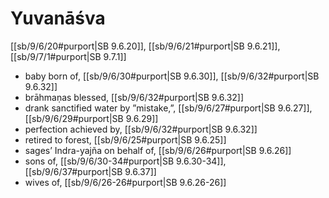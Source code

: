 # Yuvanāśva

[[sb/9/6/20#purport|SB 9.6.20]], [[sb/9/6/21#purport|SB 9.6.21]], [[sb/9/7/1#purport|SB 9.7.1]]

* baby born of, [[sb/9/6/30#purport|SB 9.6.30]], [[sb/9/6/32#purport|SB 9.6.32]]
* brāhmaṇas blessed, [[sb/9/6/32#purport|SB 9.6.32]]
* drank sanctified water by ”mistake,”, [[sb/9/6/27#purport|SB 9.6.27]], [[sb/9/6/29#purport|SB 9.6.29]]
* perfection achieved by, [[sb/9/6/32#purport|SB 9.6.32]]
* retired to forest, [[sb/9/6/25#purport|SB 9.6.25]]
* sages’ Indra-yajña on behalf of, [[sb/9/6/26#purport|SB 9.6.26]]
* sons of, [[sb/9/6/30-34#purport|SB 9.6.30-34]], [[sb/9/6/37#purport|SB 9.6.37]]
* wives of, [[sb/9/6/26-26#purport|SB 9.6.26-26]]
